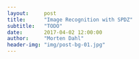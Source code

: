 ```yaml
---
layout:     post
title:      "Image Recognition with SPDZ"
subtitle:   "TODO"
date:       2017-04-02 12:00:00
author:     "Morten Dahl"
header-img: "img/post-bg-01.jpg"
---
```

